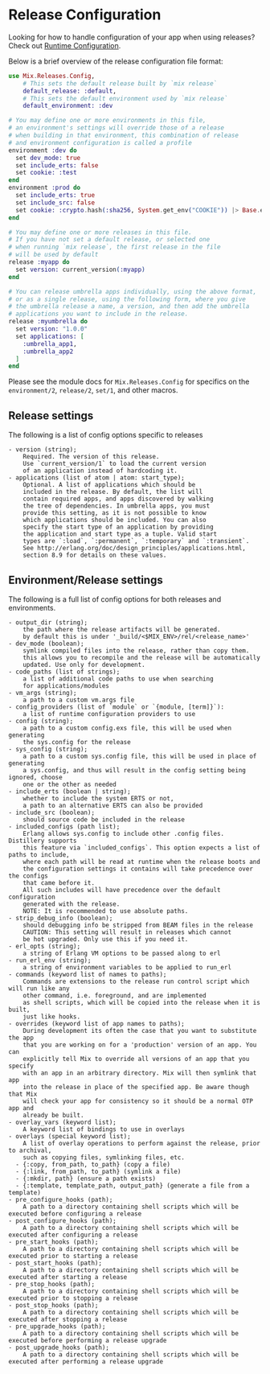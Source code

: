 # Release Configuration

Looking for how to handle configuration of your app when using releases?
Check out [Runtime Configuration](https://hexdocs.pm/distillery/runtime-configuration.html).

Below is a brief overview of the release configuration file format:

```elixir
use Mix.Releases.Config,
    # This sets the default release built by `mix release`
    default_release: :default,
    # This sets the default environment used by `mix release`
    default_environment: :dev

# You may define one or more environments in this file,
# an environment's settings will override those of a release
# when building in that environment, this combination of release
# and environment configuration is called a profile
environment :dev do
  set dev_mode: true
  set include_erts: false
  set cookie: :test
end
environment :prod do
  set include_erts: true
  set include_src: false
  set cookie: :crypto.hash(:sha256, System.get_env("COOKIE")) |> Base.encode16 |> String.to_atom
end

# You may define one or more releases in this file.
# If you have not set a default release, or selected one
# when running `mix release`, the first release in the file
# will be used by default
release :myapp do
  set version: current_version(:myapp)
end

# You can release umbrella apps individually, using the above format,
# or as a single release, using the following form, where you give
# the umbrella release a name, a version, and then add the umbrella
# applications you want to include in the release.
release :myumbrella do
  set version: "1.0.0"
  set applications: [
    :umbrella_app1,
    :umbrella_app2
  ]
end
```

Please see the module docs for `Mix.Releases.Config` for specifics on the
`environment/2`, `release/2`, `set/1`, and other macros.

## Release settings

The following is a list of config options specific to releases


    - version (string);
        Required. The version of this release.
        Use `current_version/1` to load the current version
        of an application instead of hardcoding it.
    - applications (list of atom | atom: start_type);
        Optional. A list of applications which should be
        included in the release. By default, the list will
        contain required apps, and apps discovered by walking
        the tree of dependencies. In umbrella apps, you must
        provide this setting, as it is not possible to know
        which applications should be included. You can also
        specify the start type of an application by providing
        the application and start type as a tuple. Valid start
        types are `:load`, `:permanent`, `:temporary` and `:transient`.
        See http://erlang.org/doc/design_principles/applications.html,
        section 8.9 for details on these values.

## Environment/Release settings

The following is a full list of config options for both releases
and environments.


    - output_dir (string);
        the path where the release artifacts will be generated.
        by default this is under '_build/<$MIX_ENV>/rel/<release_name>'
    - dev_mode (boolean);
        symlink compiled files into the release, rather than copy them.
        this allows you to recompile and the release will be automatically
        updated. Use only for development.
    - code_paths (list of strings);
        a list of additional code paths to use when searching
        for applications/modules
    - vm_args (string);
        a path to a custom vm.args file
    - config_providers (list of `module` or `{module, [term]}`):
        a list of runtime configuration providers to use
    - config (string);
        a path to a custom config.exs file, this will be used when generating
        the sys.config for the release
    - sys_config (string);
        a path to a custom sys.config file, this will be used in place of generating
        a sys.config, and thus will result in the config setting being ignored, choose
        one or the other as needed
    - include_erts (boolean | string);
        whether to include the system ERTS or not,
        a path to an alternative ERTS can also be provided
    - include_src (boolean);
        should source code be included in the release
    - included_configs (path list);
        Erlang allows sys.config to include other .config files. Distillery supports
        this feature via `included_configs`. This option expects a list of paths to include,
        where each path will be read at runtime when the release boots and
        the configuration settings it contains will take precedence over the configs
        that came before it.
        All such includes will have precedence over the default configuration
        generated with the release.
        NOTE: It is recommended to use absolute paths.
    - strip_debug_info (boolean);
        should debugging info be stripped from BEAM files in the release
        CAUTION: This setting will result in releases which cannot
        be hot upgraded. Only use this if you need it.
    - erl_opts (string);
        a string of Erlang VM options to be passed along to erl
    - run_erl_env (string);
        a string of environment variables to be applied to run_erl
    - commands (keyword list of names to paths);
        Commands are extensions to the release run control script which will run like any
        other command, i.e. foreground, and are implemented
        as shell scripts, which will be copied into the release when it is built,
        just like hooks.
    - overrides (keyword list of app names to paths);
        During development its often the case that you want to substitute the app
        that you are working on for a 'production' version of an app. You can
        explicitly tell Mix to override all versions of an app that you specify
        with an app in an arbitrary directory. Mix will then symlink that app
        into the release in place of the specified app. Be aware though that Mix
        will check your app for consistency so it should be a normal OTP app and
        already be built.
    - overlay_vars (keyword list);
        A keyword list of bindings to use in overlays
    - overlays (special keyword list);
        A list of overlay operations to perform against the release, prior to archival,
        such as copying files, symlinking files, etc.
      - {:copy, from_path, to_path} (copy a file)
      - {:link, from_path, to_path} (symlink a file)
      - {:mkdir, path} (ensure a path exists)
      - {:template, template_path, output_path} (generate a file from a template)
    - pre_configure_hooks (path);
        A path to a directory containing shell scripts which will be executed before configuring a release
    - post_configure_hooks (path);
        A path to a directory containing shell scripts which will be executed after configuring a release
    - pre_start_hooks (path);
        A path to a directory containing shell scripts which will be executed prior to starting a release
    - post_start_hooks (path);
        A path to a directory containing shell scripts which will be executed after starting a release
    - pre_stop_hooks (path);
        A path to a directory containing shell scripts which will be executed prior to stopping a release
    - post_stop_hooks (path);
        A path to a directory containing shell scripts which will be executed after stopping a release
    - pre_upgrade_hooks (path);
        A path to a directory containing shell scripts which will be executed before performing a release upgrade
    - post_upgrade_hooks (path);
        A path to a directory containing shell scripts which will be executed after performing a release upgrade

